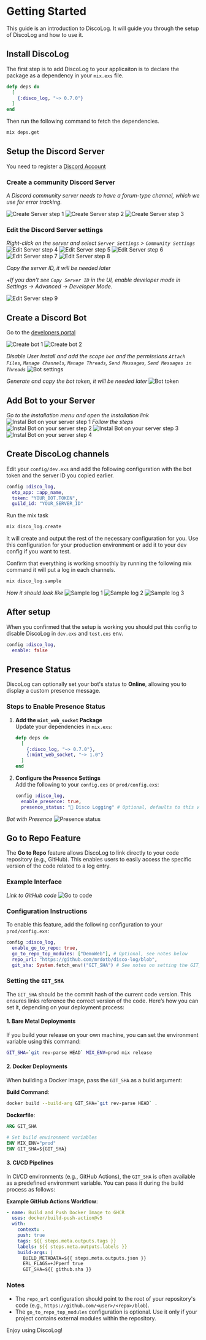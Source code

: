 # Getting Started

This guide is an introduction to DiscoLog. It will guide you through the setup of DiscoLog and how to use it.

## Install DiscoLog

The first step is to add DiscoLog to your applicaiton is to declare the package as a dependency in your `mix.exs` file.

```elixir
defp deps do
  [
    {:disco_log, "~> 0.7.0"}
  ]
end
```

Then run the following command to fetch the dependencies.

```bash
mix deps.get
```

## Setup the Discord Server

You need to register a [Discord Account](https://discord.com/)

### Create a community Discord Server
*A Discord community server needs to have a forum-type channel, which we use for error tracking.*

<img src="https://raw.githubusercontent.com/mrdotb/i/master/disco-log/1-create-server.png" alt="Create Server step 1" />
<img src="https://raw.githubusercontent.com/mrdotb/i/master/disco-log/2-create-server.png" alt="Create Server step 2" />
<img src="https://raw.githubusercontent.com/mrdotb/i/master/disco-log/3-create-server.png" alt="Create Server step 3" />

### Edit the Discord Server settings

*Right-click on the server and select `Server Settings` > `Community Settings`*
<img src="https://raw.githubusercontent.com/mrdotb/i/master/disco-log/4-edit-server.png" alt="Edit Server step 4" />
<img src="https://raw.githubusercontent.com/mrdotb/i/master/disco-log/5-edit-server.png" alt="Edit Server step 5" />
<img src="https://raw.githubusercontent.com/mrdotb/i/master/disco-log/6-edit-server.png" alt="Edit Server step 6" />
<img src="https://raw.githubusercontent.com/mrdotb/i/master/disco-log/7-edit-server.png" alt="Edit Server step 7" />
<img src="https://raw.githubusercontent.com/mrdotb/i/master/disco-log/8-edit-server.png" alt="Edit Server step 8" />

*Copy the server ID, it will be needed later*

+*If you don't see `Copy Server ID` in the UI, enable developer mode in Settings -> Advanced -> Developer Mode.*

<img src="https://raw.githubusercontent.com/mrdotb/i/master/disco-log/9-copy-server-id.png" alt="Edit Server step 9" />

## Create a Discord Bot

Go to the [developers portal](https://discord.com/developers/applications)

<img src="https://raw.githubusercontent.com/mrdotb/i/master/disco-log/10-create-bot.png" alt="Create bot 1" />
<img src="https://raw.githubusercontent.com/mrdotb/i/master/disco-log/11-create-bot.png" alt="Create bot 2" />

*Disable User Install and add the scope `bot` and the permissions `Attach Files`, `Manage Channels`, `Manage Threads`, `Send Messages`, `Send Messages in Threads`*
<img src="https://raw.githubusercontent.com/mrdotb/i/master/disco-log/12-bot-settings.png" alt="Bot settings" />

*Generate and copy the bot token, it will be needed later*
<img src="https://raw.githubusercontent.com/mrdotb/i/master/disco-log/13-bot-token.png" alt="Bot token" />

## Add Bot to your Server

*Go to the installation menu and open the installation link*
<img src="https://raw.githubusercontent.com/mrdotb/i/master/disco-log/14-install-bot.png" alt="Instal Bot on your server step 1" />
*Follow the steps*
<img src="https://raw.githubusercontent.com/mrdotb/i/master/disco-log/15-install-bot.png" alt="Instal Bot on your server step 2" />
<img src="https://raw.githubusercontent.com/mrdotb/i/master/disco-log/16-install-bot.png" alt="Instal Bot on your server step 3" />
<img src="https://raw.githubusercontent.com/mrdotb/i/master/disco-log/17-install-bot.png" alt="Instal Bot on your server step 4" />


## Create DiscoLog channels

Edit your `config/dev.exs` and add the following configuration with the bot token and the server ID you copied earlier.

```elixir
config :disco_log,
  otp_app: :app_name,
  token: "YOUR_BOT.TOKEN",
  guild_id: "YOUR_SERVER_ID"
```

Run the mix task
```elixir
mix disco_log.create
```

It will create and output the rest of the necessary configuration for you.
Use this configuration for your production environment or add it to your dev config if you want to test.

Confirm that everything is working smoothly by running the following mix command it will put a log in each channels.
```elixir
mix disco_log.sample
```

*How it should look like*
<img src="https://raw.githubusercontent.com/mrdotb/i/master/disco-log/18-sample-log.png" alt="Sample log 1" />
<img src="https://raw.githubusercontent.com/mrdotb/i/master/disco-log/19-sample-log.png" alt="Sample log 2" />
<img src="https://raw.githubusercontent.com/mrdotb/i/master/disco-log/20-sample-log.png" alt="Sample log 3" />


## After setup

When you confirmed that the setup is working you should put this config to disable DiscoLog in `dev.exs` and `test.exs` env.

```elixir
config :disco_log,
  enable: false
```

## Presence Status

DiscoLog can optionally set your bot's status to **Online**, allowing you to display a custom presence message. 

### Steps to Enable Presence Status

1. **Add the `mint_web_socket` Package**  
   Update your dependencies in `mix.exs`:

   ```elixir
   defp deps do
     [
       {:disco_log, "~> 0.7.0"},
       {:mint_web_socket, "~> 1.0"}
     ]
   end
   ```

2. **Configure the Presence Settings**  
   Add the following to your `config.exs` or `prod/config.exs`:

   ```elixir
   config :disco_log,
     enable_presence: true,
     presence_status: "🪩 Disco Logging" # Optional, defaults to this value
   ```

*Bot with Presence*
<img src="https://raw.githubusercontent.com/mrdotb/i/master/disco-log/21-presence.png" alt="Presence status" />

## Go to Repo Feature

The **Go to Repo** feature allows DiscoLog to link directly to your code repository (e.g., GitHub). This enables users to easily access the specific version of the code related to a log entry.

### Example Interface
*Link to GitHub code*
<img src="https://raw.githubusercontent.com/mrdotb/i/master/disco-log/22-go-to-code.png" alt="Go to code" />

### Configuration Instructions

To enable this feature, add the following configuration to your `prod/config.exs`:

```elixir
config :disco_log,
  enable_go_to_repo: true,
  go_to_repo_top_modules: ["DemoWeb"], # Optional, see notes below
  repo_url: "https://github.com/mrdotb/disco-log/blob",
  git_sha: System.fetch_env!("GIT_SHA") # See notes on setting the GIT_SHA below
```

### Setting the `GIT_SHA`

The `GIT_SHA` should be the commit hash of the current code version. This ensures links reference the correct version of the code. Here’s how you can set it, depending on your deployment process:

#### 1. **Bare Metal Deployments**
If you build your release on your own machine, you can set the environment variable using this command:

```bash
GIT_SHA=`git rev-parse HEAD` MIX_ENV=prod mix release
```

#### 2. **Docker Deployments**
When building a Docker image, pass the `GIT_SHA` as a build argument:

**Build Command**:
```bash
docker build --build-arg GIT_SHA=`git rev-parse HEAD` .
```

**Dockerfile**:
```Dockerfile
ARG GIT_SHA

# Set build environment variables
ENV MIX_ENV="prod"
ENV GIT_SHA=${GIT_SHA}
```

#### 3. **CI/CD Pipelines**
In CI/CD environments (e.g., GitHub Actions), the `GIT_SHA` is often available as a predefined environment variable. You can pass it during the build process as follows:

**Example GitHub Actions Workflow**:
```yaml
- name: Build and Push Docker Image to GHCR
  uses: docker/build-push-action@v5
  with:
    context: .
    push: true
    tags: ${{ steps.meta.outputs.tags }}
    labels: ${{ steps.meta.outputs.labels }}
    build-args: |
      BUILD_METADATA=${{ steps.meta.outputs.json }}
      ERL_FLAGS=+JPperf true
      GIT_SHA=${{ github.sha }}
```

### Notes
- The `repo_url` configuration should point to the root of your repository's code (e.g., `https://github.com/<user>/<repo>/blob`).
- The `go_to_repo_top_modules` configuration is optional. Use it only if your project contains external modules within the repository.

Enjoy using DiscoLog!
